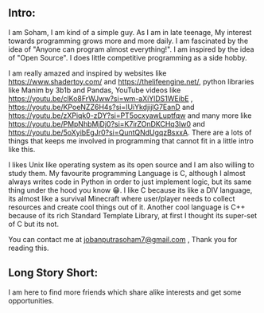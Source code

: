 ## Intro:

I am Soham, I am kind of a simple guy. As I am in late teenage, My interest towards programming grows more and more daily. I am fascinated by the idea of "Anyone can program almost everything!".  I am inspired by the idea of "Open Source". I does little competitive programming as a side hobby.

​I am really amazed and inspired by websites like https://www.shadertoy.com/ and https://thelifeengine.net/, python libraries like Manim by 3b1b and Pandas, YouTube videos like https://youtu.be/clKo8FrWJww?si=wm-aXiYlDS1WEibE , https://youtu.be/KPoeNZZ6H4s?si=IUiYkdjijlG7EanD and https://youtu.be/zXPiqk0-zDY?si=PT5ocxyawLuptfqw and many more like https://youtu.be/PMpNhbMjDj0?si=K7irZOnDKCHq3lw0 and https://youtu.be/5oXyibEgJr0?si=QuntQNdUgqzBsxxA. There are a lots of things that keeps me involved in programming that cannot fit in a little intro like this.

​I likes Unix like operating system as its open source and I am also willing to study them. My favourite programming Language is C, although I almost always writes code in Python in order to just implement logic, but its same thing under the hood you know :grin:. I like C because its like a DIV language, its almost like a survival Minecraft where user/player needs to collect resources and create cool things out of it. Another cool language is C++ because of its rich Standard Template Library, at first I thought its super-set of C but its not.

​You can contact me at jobanputrasoham7@gmail.com , Thank you for reading this.

## Long Story Short:

​I am here to find more friends which share alike interests and get some opportunities.
